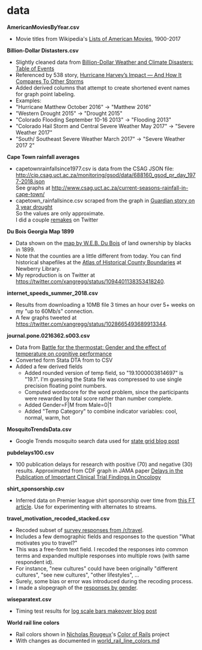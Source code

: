 # data

**AmericanMoviesByYear.csv**
* Movie titles from Wikipedia's [Lists of American Movies](https://en.wikipedia.org/wiki/Lists_of_American_films), 1900-2017

**Billion-Dollar Distasters.csv**
* Slightly cleaned data from [Billion-Dollar Weather and Climate Disasters: Table of Events]( https://www.ncdc.noaa.gov/billions/events/US/1980-2017)
* Referenced by 538 story, [Hurricane Harvey’s Impact — And How It Compares To Other Storms](https://fivethirtyeight.com/features/hurricane-harveys-impact-and-how-it-compares-to-other-storms/)
* Added derived columns that attempt to create shortened event names for graph point labeling.
* Examples:
* "Hurricane Matthew October 2016" -> "Matthew 2016"
* "Western Drought 2015" -> "Drought 2015"
* "Colorado Flooding September 10-16 2013" -> "Flooding 2013"
* "Colorado Hail Storm and Central Severe Weather May 2017" -> "Severe Weather 2017"
* "South/ Southeast Severe Weather March 2017" -> "Severe Weather 2017 2"

**Cape Town rainfall averages**
* capetownrainfallsince1977.csv is data from the CSAG JSON file: http://cip.csag.uct.ac.za/monitoring/gsod/data/688160_gsod_pr_day_1977-2018.json  
   See graphs at http://www.csag.uct.ac.za/current-seasons-rainfall-in-cape-town/
* capetown_rainfallsince.csv scraped from the graph in [Guardian story on 3 year drought](https://www.theguardian.com/cities/ng-interactive/2018/feb/03/day-zero-how-cape-town-running-out-water)  
   So the values are only approximate.  
   I did a couple [remakes](https://twitter.com/xangregg/status/959906500725673985) on Twitter

**Du Bois Georgia Map 1899**
* Data shown on the [map by W.E.B. Du Bois](http://www.loc.gov/pictures/collection/anedub/item/2013650439/) of land ownership by blacks in 1899.
* Note that the counties are a little different from today. You can find historical shapefiles at the [Atlas of Historical County Boundaries](https://publications.newberry.org/ahcbp/pages/Georgia.html) at Newberry Library.
* My reproduction is on Twitter at https://twitter.com/xangregg/status/1094401138353418240.

**internet_speeds_summer_2018.csv**
* Results from downloading a 10MB file 3 times an hour over 5+ weeks on my "up to 60Mb/s" connection.
* A few graphs tweeted at https://twitter.com/xangregg/status/1028665493689913344.

**journal.pone.0216362.s003.csv**
* Data from [Battle for the thermostat: Gender and the effect of temperature on cognitive performance](https://journals.plos.org/plosone/article/authors?id=10.1371/journal.pone.0216362)
* Converted form Stata DTA from to CSV
* Added a few derived fields
  * Added rounded version of temp field, so "19.1000003814697" is "19.1". I'm guessing the Stata file was compressed to use single precision floating point numbers.
  * Computed wordscore for the word problem, since the participants were rewarded by total score rather than number complete.
  * Added Gender=F|M from Male=0|1
  * Added "Temp Category" to combine indicator variables: cool, normal, warm, hot

**MosquitoTrendsData.csv**
* Google Trends mosquito search data used for [state grid blog post](http://blogs.sas.com/content/jmp/2016/05/24/remaking-mosquito-trends-chart/)

**pubdelays100.csv**
* 100 publication delays for research with positive (70) and negative (30) results. Approximated from CDF graph in JAMA paper
[Delays in the Publication of Important Clinical Trial Findings in Oncology](https://jamanetwork.com/journals/jamaoncology/fullarticle/2678095)

**shirt_sponsorship.csv**
* Inferred data on Premier league shirt sponsorship over time from [this FT article](https://www.ft.com/content/61f3c8fc-9c86-11e8-9702-5946bae86e6d). Use for experimenting with alternates to streams.

**travel_motivation_recoded_stacked.csv**
* Recoded subset of [survey responses from /r/travel](https://www.reddit.com/r/travel/comments/99foe4/1000000_rtravel_subscriber_survey_results/).
* Includes a few demographic fields and responses to the question "What motivates you to travel?"
* This was a free-form text field. I recoded the responses into common terms and expanded multiple responses into multiple rows (with same respondent id).
* For instance, "new cultures" could have been originally "different cultures", "see new cultures", "other lifestyles", ...
* Surely, some bias or error was introduced during the recoding process.
* I made a slopegraph of the [responses by gender](https://twitter.com/xangregg/status/1052718677299273728).

**wiseparatext.csv**
* Timing test results for [log scale bars makeover blog post](http://blogs.sas.com/content/jmp/2016/06/29/graph-makeover-bars-on-a-log-scale/)

**World rail line colors**
 * Rail colors shown in [Nicholas Rougeux](https://twitter.com/rougeux)'s [Color of Rails](https://www.c82.net/work/?id=355) project
 * With changes as documented in [world_rail_line_colors.md](world_rail_line_colors.md)
 
